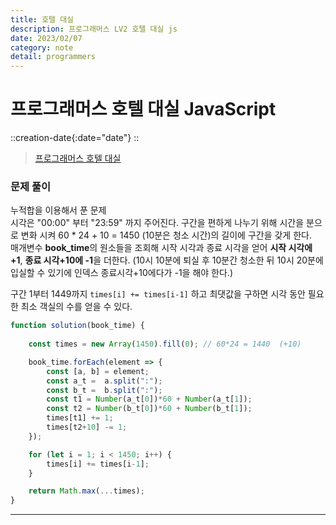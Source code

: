 ```yaml
---
title: 호텔 대실
description: 프로그래머스 LV2 호텔 대실 js
date: 2023/02/07
category: note
detail: programmers
---
```


# 프로그래머스 호텔 대실 JavaScript
::creation-date{:date="date"}
::

> <a href="https://school.programmers.co.kr/learn/courses/30/lessons/155651" target="_blank" class="font-bold">프로그래머스 호텔 대실</a>

### 문제 풀이
누적합을 이용해서 푼 문제  
시각은 "00:00" 부터 "23:59" 까지 주어진다. 구간을 편하게 나누기 위해 시간을 분으로 변화 시켜 60 * 24 + 10 = 1450 (10분은 청소 시간)의 길이에 구간을 갖게 한다.  
매개변수 **book_time**의 원소들을 조회해 시작 시각과 종료 시각을 얻어 **시작 시각에 +1**, **종료 시각+10에 -1**을 더한다.  (10시 10분에 퇴실 후 10분간 청소한 뒤 10시 20분에 입실할 수 있기에 인덱스 종료시각+10에다가 -1을 해야 한다.)  

구간 1부터 1449까지 `times[i] += times[i-1]` 하고 최댓값을 구하면 시각 동안 필요한 최소 객실의 수를 얻을 수 있다.   



```js
function solution(book_time) {
    
    const times = new Array(1450).fill(0); // 60*24 = 1440  (+10)

    book_time.forEach(element => {
        const [a, b] = element;
        const a_t =  a.split(":");
        const b_t =  b.split(":");
        const t1 = Number(a_t[0])*60 + Number(a_t[1]);
        const t2 = Number(b_t[0])*60 + Number(b_t[1]);
        times[t1] += 1;
        times[t2+10] -= 1;
    });

    for (let i = 1; i < 1450; i++) {
        times[i] += times[i-1];
    }

    return Math.max(...times);
}
```

---